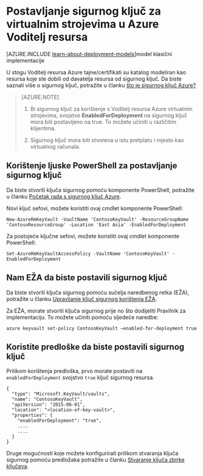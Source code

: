 <properties
    pageTitle="Postavljanje sigurnog ključ za virtualnim strojevima u Azure Voditelj resursa | Microsoft Azure"
    description="Upute za postavljanje sigurnog ključ za korištenje s programa upravitelj resursa Azure virtualnog računala."
    services="virtual-machines-windows"
    documentationCenter=""
    authors="singhkays"
    manager="timlt"
    editor=""
    tags="azure-resource-manager"/>

<tags
    ms.service="virtual-machines-windows"
    ms.workload="infrastructure-services"
    ms.tgt_pltfrm="vm-windows"
    ms.devlang="na"
    ms.topic="article"
    ms.date="05/31/2016"
    ms.author="singhkay"/>

# <a name="set-up-key-vault-for-virtual-machines-in-azure-resource-manager"></a>Postavljanje sigurnog ključ za virtualnim strojevima u Azure Voditelj resursa

[AZURE.INCLUDE [learn-about-deployment-models](../../includes/learn-about-deployment-models-rm-include.md)]model klasični implementacije

U stogu Voditelj resursa Azure tajne/certifikati su katalog modeliran kao resursa koje ste dobili od davatelja resursa od sigurnog ključ. Da biste saznali više o sigurnog ključ, potražite u članku [što je sigurnog ključ Azure?](../key-vault/key-vault-whatis.md)

>[AZURE.NOTE] 
>
>1. Bi sigurnog ključ za korištenje s Voditelj resursa Azure virtualnim strojevima, svojstvo **EnabledForDeployment** na sigurnog ključ mora biti postavljeno na true. To možete učiniti u različitim klijentima.
>
>2. Sigurnog ključ mora biti stvorena u istu pretplatu i mjesto kao virtualnog računala.

## <a name="use-powershell-to-set-up-key-vault"></a>Korištenje ljuske PowerShell za postavljanje sigurnog ključ
Da biste stvorili ključa sigurnog pomoću komponente PowerShell, potražite u članku [Početak rada s sigurnog ključ Azure](../key-vault/key-vault-get-started.md#vault).

Novi ključ sefovi, možete koristiti ovaj cmdlet komponente PowerShell:

    New-AzureRmKeyVault -VaultName 'ContosoKeyVault' -ResourceGroupName 'ContosoResourceGroup' -Location 'East Asia' -EnabledForDeployment

Za postojeće ključne sefovi, možete koristiti ovaj cmdlet komponente PowerShell:

    Set-AzureRmKeyVaultAccessPolicy -VaultName 'ContosoKeyVault' -EnabledForDeployment

## <a name="us-cli-to-set-up-key-vault"></a>Nam EŽA da biste postavili sigurnog ključ
Da biste stvorili ključa sigurnog pomoću sučelja naredbenog retka (EŽA), potražite u članku [Upravljanje ključ sigurnog korištenja EŽA](../key-vault/key-vault-manage-with-cli.md#create-a-key-vault).

Za EŽA, morate stvoriti ključa sigurnog prije no što dodijeliti Pravilnik za implementaciju. To možete učiniti pomoću sljedeće naredbe:

    azure keyvault set-policy ContosoKeyVault –enabled-for-deployment true

## <a name="use-templates-to-set-up-key-vault"></a>Koristite predloške da biste postavili sigurnog ključ
Prilikom korištenja predloška, prvo morate postaviti na `enabledForDeployment` svojstvo `true` ključ sigurnog resursa.

    {
      "type": "Microsoft.KeyVault/vaults",
      "name": "ContosoKeyVault",
      "apiVersion": "2015-06-01",
      "location": "<location-of-key-vault>",
      "properties": {
        "enabledForDeployment": "true",
        ....
        ....
      }
    }

Druge mogućnosti koje možete konfigurirati prilikom stvaranja ključa sigurnog pomoću predložaka potražite u članku [Stvaranje ključa zbirke ključeva](https://azure.microsoft.com/documentation/templates/101-key-vault-create/).
